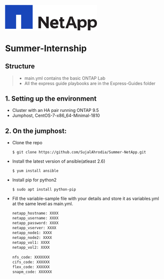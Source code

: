 <img src="https://raw.githubusercontent.com/SujalAhrodia/Summer-NetApp/master/Resources/NetAppLogo.png" width="300"> 

# Summer-Internship 

## Structure

> * main.yml contains the basic ONTAP Lab
> * All the express guide playbooks are in the Express-Guides folder

## 1. Setting up the environment
  * Cluster with an HA pair running ONTAP 9.5
  * Jumphost, CentOS-7-x86_64-Minimal-1810
## 2. On the jumphost:
  * Clone the repo
    ```shell
    $ git clone https://github.com/SujalAhrodia/Summer-NetApp.git
    ```  
  * Install the latest version of ansible(atleast 2.6)
    ```shell
    $ yum install ansible
    ```
  * Install pip for python2 
    ```shell
    $ sudo apt install python-pip
    ```
  * Fill the variable-sample file with your details and store it as variables.yml at the same level as main.yml.
    ```shell
    netapp_hostname: XXXX
    netapp_username: XXXX
    netapp_password: XXXX
    netapp_vserver: XXXX
    netapp_node1: XXXX
    netapp_node2: XXXX
    netapp_vol1: XXXX
    netapp_vol2: XXXX

    nfs_code: XXXXXXX
    cifs_code: XXXXXX
    flex_code: XXXXXX
    snapm_code: XXXXXX
    ```

    
